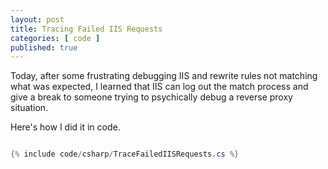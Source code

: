 ```yaml
---
layout: post
title: Tracing Failed IIS Requests
categories: [ code ]
published: true
---
```


Today, after some frustrating debugging IIS and rewrite rules not matching what was expected, I learned that 
IIS can log out the match process and give a break to someone trying to psychically debug a reverse proxy situation.  

Here's how I did it in code.

```csharp

{% include code/csharp/TraceFailedIISRequests.cs %}

```


